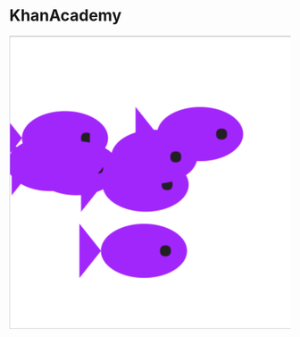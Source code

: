 # KhanAcademy

<img src="https://github.com/psouk1/KhanAcademy/blob/master/Screen%20Shot%202018-06-24%20at%2010.21.39%20PM.png">
